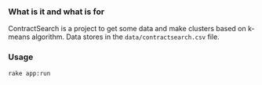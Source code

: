 ### What is it and what is for ###

ContractSearch is a project to get some data and make clusters based on k-means algorithm. Data stores in the `data/contractsearch.csv` file.

### Usage ###

`rake app:run`
